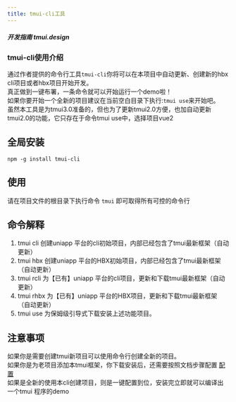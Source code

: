 ```yaml
---
title: tmui-cli工具
---
```


##### 开发指南 tmui.design

### tmui-cli使用介绍

通过作者提供的命令行工具```tmui-cli```你将可以在本项目中自动更新、创建新的hbx cli项目或者hbx项目开始开发。<br>
真正做到一键布署，一条命令就可以开始运行一个demo啦！<br>
如果你要开始一个全新的项目建议在当前空白目录下执行:```tmui use```来开始吧。<br>
虽然本工具是为tmui3.0准备的，但也为了更新tmui2.0方便，也加自动更新tmui2.0的功能，它只存在于命令tmui use中，选择项目vue2

## 全局安装

```npm
npm -g install tmui-cli
```

## 使用
请在项目文件的根目录下执行命令
```tmui```
即可取得所有可控的命令行

## 命令解释

1. tmui cli 创建uniapp 平台的cli初始项目，内部已经包含了tmui最新框架（自动更新）
2. tmui hbx 创建uniapp 平台的HBX初始项目，内部已经包含了tmui最新框架（自动更新）
3. tmui rcli 为【已有】uniapp 平台的cli项目，更新和下载tmui最新框架（自动更新）
4. tmui rhbx 为【已有】uniapp 平台的HBX项目，更新和下载tmui最新框架（自动更新）
5. tmui use 为保姆级引导式下载安装上述功能项目。

## 注意事项
如果你是需要创建tmui新项目可以使用命令行创建全新的项目。<br>
如果你是为老项目添加本tmui框架，你下载安装后，还需要按照文档步骤配置 [配置](https://tmui.design/start/%E5%BF%AB%E9%80%9F%E4%B8%8A%E6%89%8B.html)<br>
如果是全新的使用本cli创建项目，则是一键配置到位，安装完立即就可以编译出一个tmui 程序的demo
